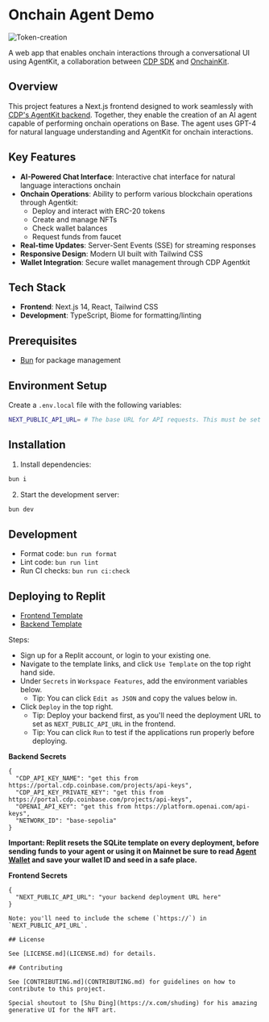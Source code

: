# Onchain Agent Demo

![Token-creation](https://github.com/user-attachments/assets/016c26cd-c599-4f7c-bafd-c8090069b53e)


A web app that enables onchain interactions through a conversational UI using AgentKit, a collaboration between [CDP SDK](https://docs.cdp.coinbase.com/) and [OnchainKit](https://onchainkit.xyz).

## Overview

This project features a Next.js frontend designed to work seamlessly with [CDP's AgentKit backend](https://github.com/coinbase/onchain-agent-demo-backend). Together, they enable the creation of an AI agent capable of performing onchain operations on Base. The agent uses GPT-4 for natural language understanding and AgentKit for onchain interactions.

## Key Features

- **AI-Powered Chat Interface**: Interactive chat interface for natural language interactions onchain
- **Onchain Operations**: Ability to perform various blockchain operations through Agentkit:
  - Deploy and interact with ERC-20 tokens
  - Create and manage NFTs
  - Check wallet balances
  - Request funds from faucet
- **Real-time Updates**: Server-Sent Events (SSE) for streaming responses
- **Responsive Design**: Modern UI built with Tailwind CSS
- **Wallet Integration**: Secure wallet management through CDP Agentkit

## Tech Stack

- **Frontend**: Next.js 14, React, Tailwind CSS
- **Development**: TypeScript, Biome for formatting/linting

## Prerequisites

- [Bun](https://bun.sh) for package management

## Environment Setup

Create a `.env.local` file with the following variables:

```bash
NEXT_PUBLIC_API_URL= # The base URL for API requests. This must be set to the endpoint of your backend service.
```

## Installation

1. Install dependencies:
```bash
bun i
```

2. Start the development server:
```bash
bun dev
```

## Development

- Format code: `bun run format`
- Lint code: `bun run lint`
- Run CI checks: `bun run ci:check`

## Deploying to Replit

- [Frontend Template](https://replit.com/@alissacrane1/onchain-agent-demo-frontend?v=1)
- [Backend Template](https://replit.com/@alissacrane1/onchain-agent-demo-backend?v=1)

Steps:
- Sign up for a Replit account, or login to your existing one.
- Navigate to the template links, and click `Use Template` on the top right hand side.
- Under `Secrets` in `Workspace Features`, add the environment variables below.
  - Tip: You can click `Edit as JSON` and copy the values below in.
- Click `Deploy` in the top right.
  - Tip: Deploy your backend first, as you'll need the deployment URL to set as `NEXT_PUBLIC_API_URL` in the frontend.
  - Tip: You can click `Run` to test if the applications run properly before deploying.

**Backend Secrets**
```
{
  "CDP_API_KEY_NAME": "get this from https://portal.cdp.coinbase.com/projects/api-keys",
  "CDP_API_KEY_PRIVATE_KEY": "get this from https://portal.cdp.coinbase.com/projects/api-keys",
  "OPENAI_API_KEY": "get this from https://platform.openai.com/api-keys",
  "NETWORK_ID": "base-sepolia"
}
```

**Important: Replit resets the SQLite template on every deployment, before sending funds to your agent or using it on Mainnet be sure to read [Agent Wallet](https://github.com/coinbase/onchain-agent-demo-backend?tab=readme-ov-file#agent-wallet) and save your wallet ID and seed in a safe place.**

**Frontend Secrets**
```
{
  "NEXT_PUBLIC_API_URL": "your backend deployment URL here"
}

Note: you'll need to include the scheme (`https://`) in `NEXT_PUBLIC_API_URL`.

## License

See [LICENSE.md](LICENSE.md) for details.

## Contributing

See [CONTRIBUTING.md](CONTRIBUTING.md) for guidelines on how to contribute to this project.

Special shoutout to [Shu Ding](https://x.com/shuding) for his amazing generative UI for the NFT art.
